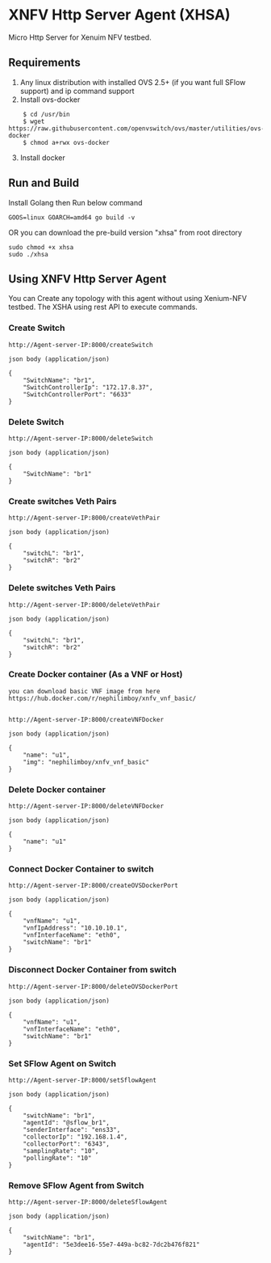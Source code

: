 # XNFV Http Server Agent (XHSA)
Micro Http Server for Xenuim NFV testbed.

## Requirements
1. Any linux distribution with installed OVS 2.5+ (if you want full SFlow support) and ip command support
2. Install ovs-docker

```
    $ cd /usr/bin
    $ wget https://raw.githubusercontent.com/openvswitch/ovs/master/utilities/ovs-docker
    $ chmod a+rwx ovs-docker
```
3. Install docker

## Run and Build
Install Golang then Run below command

```
GOOS=linux GOARCH=amd64 go build -v
```

OR you can download the pre-build version "xhsa" from root directory

```
sudo chmod +x xhsa
sudo ./xhsa
```

## Using XNFV Http Server Agent
You can Create any topology with this agent without using Xenium-NFV testbed. The XSHA using rest API to execute commands.

### Create Switch


    http://Agent-server-IP:8000/createSwitch

    json body (application/json)

    {
        "SwitchName": "br1",
        "SwitchControllerIp": "172.17.8.37",
        "SwitchControllerPort": "6633"
    }


### Delete Switch


    http://Agent-server-IP:8000/deleteSwitch

    json body (application/json)

    {
        "SwitchName": "br1"
    }


### Create switches Veth Pairs


    http://Agent-server-IP:8000/createVethPair

    json body (application/json)

    {
        "switchL": "br1",
        "switchR": "br2"
    }


### Delete switches Veth Pairs


    http://Agent-server-IP:8000/deleteVethPair

    json body (application/json)

    {
        "switchL": "br1",
        "switchR": "br2"
    }


### Create Docker container (As a VNF or Host)
    you can download basic VNF image from here
    https://hub.docker.com/r/nephilimboy/xnfv_vnf_basic/


    http://Agent-server-IP:8000/createVNFDocker

    json body (application/json)

    {
        "name": "u1",
        "img": "nephilimboy/xnfv_vnf_basic"
    }


### Delete Docker container


    http://Agent-server-IP:8000/deleteVNFDocker

    json body (application/json)

    {
        "name": "u1"
    }


### Connect Docker Container to switch


    http://Agent-server-IP:8000/createOVSDockerPort

    json body (application/json)

    {
        "vnfName": "u1",
        "vnfIpAddress": "10.10.10.1",
        "vnfInterfaceName": "eth0",
        "switchName": "br1"
    }


### Disconnect Docker Container from switch


    http://Agent-server-IP:8000/deleteOVSDockerPort

    json body (application/json)

    {
        "vnfName": "u1",
        "vnfInterfaceName": "eth0",
        "switchName": "br1"
    }


### Set SFlow Agent on Switch


    http://Agent-server-IP:8000/setSflowAgent

    json body (application/json)

    {
        "switchName": "br1",
        "agentId": "@sflow_br1",
        "senderInterface": "ens33",
        "collectorIp": "192.168.1.4",
        "collectorPort": "6343",
        "samplingRate": "10",
        "pollingRate": "10"
    }


### Remove SFlow Agent from Switch


    http://Agent-server-IP:8000/deleteSflowAgent

    json body (application/json)

    {
        "switchName": "br1",
        "agentId": "5e3dee16-55e7-449a-bc82-7dc2b476f821"
    }






